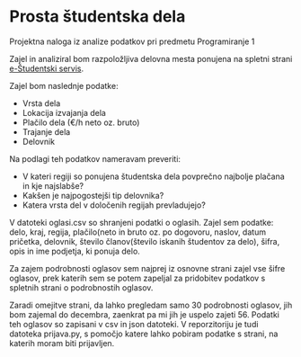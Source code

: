 # Prosta študentska dela

Projektna naloga iz analize podatkov pri predmetu Programiranje 1

Zajel in analiziral bom razpoložljiva delovna mesta ponujena na spletni strani [e-Študentski servis](https://www.studentski-servis.com/index.php?t=prostaDela&page=1&perPage=10&podjetje=&sort=1&workType=1&keyword=&urnaPostavkaMin=&urnaPostavkaMax=).

Zajel bom naslednje podatke:
* Vrsta dela
* Lokacija izvajanja dela
* Plačilo dela (€/h neto oz. bruto)
* Trajanje dela
* Delovnik

Na podlagi teh podatkov nameravam preveriti:
* V kateri regiji so ponujena študentska dela povprečno najbolje plačana in kje najslabše?
* Kakšen je najpogostejši tip delovnika?
* Katera vrsta del v določenih regijah prevladujejo?

V datoteki oglasi.csv so shranjeni podatki o oglasih. Zajel sem podatke: delo, kraj, regija, plačilo(neto in bruto oz. po dogovoru, naslov, datum pričetka, delovnik, število članov(število iskanih študentov za delo), šifra, opis in ime podjetja, ki ponuja delo.

Za zajem podrobnosti oglasov sem najprej iz osnovne strani zajel vse šifre oglasov, prek katerih sem se potem zapeljal za pridobitev podatkov s spletnih strani o podrobnostih oglasov.

Zaradi omejitve strani, da lahko pregledam samo 30 podrobnosti oglasov, jih bom zajemal do decembra, zaenkrat pa mi jih je uspelo zajeti 56. 
Podatki teh oglasov so zapisani v csv in json datoteki. V reporzitoriju je tudi datoteka prijava.py, s pomočjo katere lahko pobiram podatke s strani, na katerih moram biti prijavljen.
